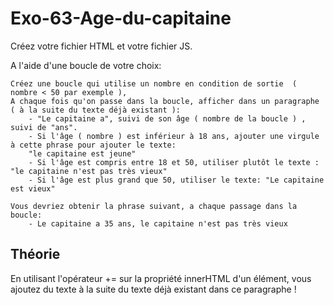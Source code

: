 # Exo-63-Age-du-capitaine

Créez votre fichier HTML et votre fichier JS.

A l'aide d'une boucle de votre choix:

    Créez une boucle qui utilise un nombre en condition de sortie  ( nombre < 50 par exemple ),
    A chaque fois qu'on passe dans la boucle, afficher dans un paragraphe ( à la suite du texte déjà existant ):
        - "Le capitaine a", suivi de son âge ( nombre de la boucle ) , suivi de "ans".
        - Si l'âge ( nombre ) est inférieur à 18 ans, ajouter une virgule à cette phrase pour ajouter le texte: 
        "le capitaine est jeune"
        - Si l'âge est compris entre 18 et 50, utiliser plutôt le texte : "le capitaine n'est pas très vieux"
        - Si l'âge est plus grand que 50, utiliser le texte: "Le capitaine est vieux"
    
    Vous devriez obtenir la phrase suivant, a chaque passage dans la boucle:
        - Le capitaine a 35 ans, le capitaine n'est pas très vieux
    
    
    
## Théorie

En utilisant l'opérateur += sur la propriété innerHTML d'un élément, vous ajoutez du texte à la suite du texte déjà 
existant dans ce paragraphe !
